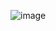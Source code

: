 ![image](https://user-images.githubusercontent.com/93705322/225516224-90035ee4-7147-4f82-87c5-700f95d2fce5.png)

